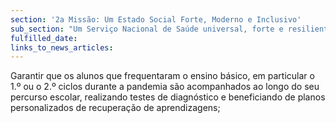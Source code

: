 ```yaml
---
section: '2a Missão: Um Estado Social Forte, Moderno e Inclusivo'
sub_section: "Um Serviço Nacional de Saúde universal, forte e resiliente"
fulfilled_date:
links_to_news_articles:
---
```


Garantir que os alunos que frequentaram o ensino básico, em particular o 1.º ou o 2.º ciclos durante a pandemia são acompanhados ao longo do seu percurso escolar, realizando testes de diagnóstico e beneficiando de planos personalizados de recuperação de aprendizagens;